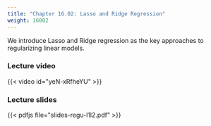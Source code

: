 ```yaml
---
title: "Chapter 16.02: Lasso and Ridge Regression"
weight: 16002
---
```

We introduce Lasso and Ridge regression as the key approaches to regularizing linear models.

<!--more-->

### Lecture video

{{< video id="yeN-xRfheYU" >}}

### Lecture slides

{{< pdfjs file="slides-regu-l1l2.pdf" >}}
